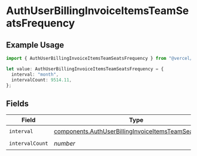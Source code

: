 # AuthUserBillingInvoiceItemsTeamSeatsFrequency

## Example Usage

```typescript
import { AuthUserBillingInvoiceItemsTeamSeatsFrequency } from "@vercel/sdk/models/components/authuser.js";

let value: AuthUserBillingInvoiceItemsTeamSeatsFrequency = {
  interval: "month",
  intervalCount: 9514.11,
};
```

## Fields

| Field                                                                                                                              | Type                                                                                                                               | Required                                                                                                                           | Description                                                                                                                        |
| ---------------------------------------------------------------------------------------------------------------------------------- | ---------------------------------------------------------------------------------------------------------------------------------- | ---------------------------------------------------------------------------------------------------------------------------------- | ---------------------------------------------------------------------------------------------------------------------------------- |
| `interval`                                                                                                                         | [components.AuthUserBillingInvoiceItemsTeamSeatsInterval](../../models/components/authuserbillinginvoiceitemsteamseatsinterval.md) | :heavy_check_mark:                                                                                                                 | N/A                                                                                                                                |
| `intervalCount`                                                                                                                    | *number*                                                                                                                           | :heavy_check_mark:                                                                                                                 | N/A                                                                                                                                |